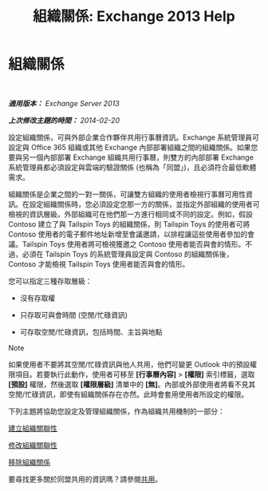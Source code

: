 ﻿---
title: '組織關係: Exchange 2013 Help'
TOCTitle: 組織關係
ms:assetid: 4c48db61-3370-462b-a3f8-2a6311c6e4ee
ms:mtpsurl: https://technet.microsoft.com/zh-tw/library/JJ657445(v=EXCHG.150)
ms:contentKeyID: 50473078
ms.date: 05/21/2018
mtps_version: v=EXCHG.150
ms.translationtype: MT
---

# 組織關係

 

_**適用版本：** Exchange Server 2013_

_**上次修改主題的時間：** 2014-02-20_

設定組織關係，可與外部企業合作夥伴共用行事曆資訊。Exchange 系統管理員可設定與 Office 365 組織或其他 Exchange 內部部署組織之間的組織關係。如果您要與另一個內部部署 Exchange 組織共用行事曆，則雙方的內部部署 Exchange 系統管理員都必須設定與雲端的驗證關係 (也稱為「同盟」)，且必須符合最低軟體需求。

組織關係是企業之間的一對一關係，可讓雙方組織的使用者檢視行事曆可用性資訊。在設定組織關係時，您必須設定您那一方的關係，並指定外部組織的使用者可檢視的資訊層級。外部組織可在他們那一方進行相同或不同的設定。例如，假設 Contoso 建立了與 Tailspin Toys 的組織關係，則 Tailspin Toys 的使用者可將 Contoso 使用者的電子郵件地址新增至會議邀請，以排程讓這些使用者參加的會議。Tailspin Toys 使用者將可檢視獲邀之 Contoso 使用者能否與會的情形。不過，必須在 Tailspin Toys 的系統管理員設定與 Contoso 的組織關係後，Contoso 才能檢視 Tailspin Toys 使用者能否與會的情形。

您可以指定三種存取層級：

  - 沒有存取權

  - 只存取可與會時間 (空閒/忙碌資訊)

  - 可存取空閒/忙碌資訊，包括時間、主旨與地點


> [!NOTE]  
> 如果使用者不要將其空閒/忙碌資訊與他人共用，他們可變更 Outlook 中的預設權限項目。若要執行此動作，使用者可移至 <strong>[行事曆內容]</strong> &gt; <strong>[權限]</strong> 索引標籤，選取 <strong>[預設]</strong> 權限，然後選取 <strong>[權限層級]</strong> 清單中的 <strong>[無]</strong>。內部或外部使用者將看不見其空閒/忙碌資訊，即使有組織關係存在亦然。此時會套用使用者所設定的權限。




下列主題將協助您設定及管理組織關係，作為組織共用機制的一部分：

[建立組織關聯性](create-an-organization-relationship-exchange-2013-help.md)

[修改組織關聯性](modify-an-organization-relationship-exchange-2013-help.md)

[移除組織關係](remove-an-organization-relationship-exchange-2013-help.md)

要尋找更多關於同盟共用的資訊嗎？請參閱[共用](sharing-exchange-2013-help.md)。

